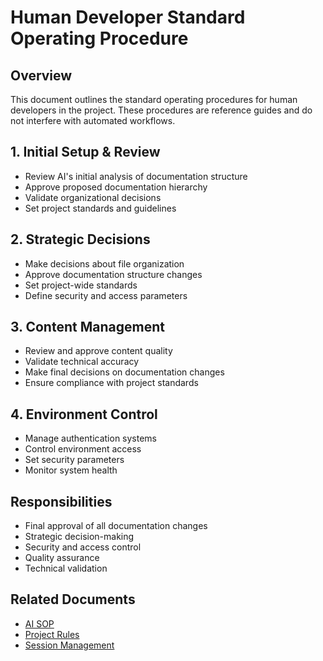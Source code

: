 # Human Developer Standard Operating Procedure

## Overview
This document outlines the standard operating procedures for human developers in the project. These procedures are reference guides and do not interfere with automated workflows.

## 1. Initial Setup & Review
- Review AI's initial analysis of documentation structure
- Approve proposed documentation hierarchy
- Validate organizational decisions
- Set project standards and guidelines

## 2. Strategic Decisions
- Make decisions about file organization
- Approve documentation structure changes
- Set project-wide standards
- Define security and access parameters

## 3. Content Management
- Review and approve content quality
- Validate technical accuracy
- Make final decisions on documentation changes
- Ensure compliance with project standards

## 4. Environment Control
- Manage authentication systems
- Control environment access
- Set security parameters
- Monitor system health

## Responsibilities
- Final approval of all documentation changes
- Strategic decision-making
- Security and access control
- Quality assurance
- Technical validation

## Related Documents
- [AI SOP](./SOP-ai.md)
- [Project Rules](../RULES.md)
- [Session Management](../sessions/README.md) 